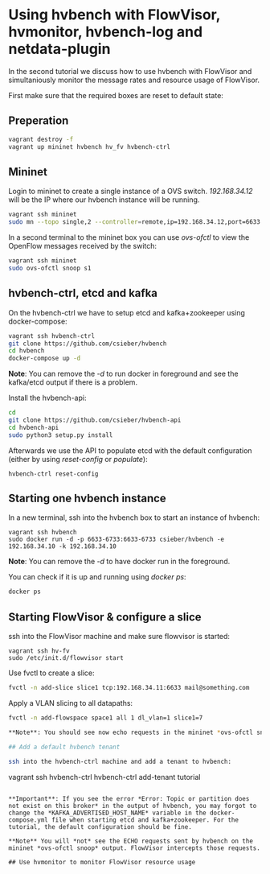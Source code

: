 # Using hvbench with FlowVisor, hvmonitor, hvbench-log and netdata-plugin

In the second tutorial we discuss how to use hvbench with FlowVisor and simultaniously monitor the message rates and resource usage of FlowVisor.

First make sure that the required boxes are reset to default state:

## Preperation

```bash
vagrant destroy -f
vagrant up mininet hvbench hv_fv hvbench-ctrl
```

## Mininet

Login to mininet to create a single instance of a OVS switch. *192.168.34.12* will be the IP where our hvbench instance will be running.

```bash
vagrant ssh mininet
sudo mn --topo single,2 --controller=remote,ip=192.168.34.12,port=6633 --mac
```

In a second terminal to the mininet box you can use *ovs-ofctl* to view the OpenFlow messages received by the switch:

```bash
vagrant ssh mininet
sudo ovs-ofctl snoop s1
```

## hvbench-ctrl, etcd and kafka

On the hvbench-ctrl we have to setup etcd and kafka+zookeeper using docker-compose:

```bash
vagrant ssh hvbench-ctrl
git clone https://github.com/csieber/hvbench
cd hvbench
docker-compose up -d
```

**Note**: You can remove the *-d* to run docker in foreground and see the kafka/etcd output if there is a problem. 

Install the hvbench-api:

```bash
cd
git clone https://github.com/csieber/hvbench-api
cd hvbench-api
sudo python3 setup.py install
```

Afterwards we use the API to populate etcd with the default configuration (either by using *reset-config* or *populate*):

```
hvbench-ctrl reset-config
```

## Starting one hvbench instance

In a new terminal, ssh into the hvbench box to start an instance of hvbench:

```
vagrant ssh hvbench
sudo docker run -d -p 6633-6733:6633-6733 csieber/hvbench -e 192.168.34.10 -k 192.168.34.10
```

**Note**: You can remove the *-d* to have docker run in the foreground.

You can check if it is up and running using *docker ps*:

```bash
docker ps
```

## Starting FlowVisor & configure a slice

ssh into the FlowVisor machine and make sure flowvisor is started:

```
vagrant ssh hv-fv
sudo /etc/init.d/flowvisor start
```

Use fvctl to create a slice:

```bash
fvctl -n add-slice slice1 tcp:192.168.34.11:6633 mail@something.com
```

Apply a VLAN slicing to all datapaths:

```bash
fvctl -n add-flowspace space1 all 1 dl_vlan=1 slice1=7

**Note**: You should see now echo requests in the mininet *ovs-ofctl snoop* output

## Add a default hvbench tenant

ssh into the hvbench-ctrl machine and add a tenant to hvbench:

```
vagrant ssh hvbench-ctrl
hvbench-ctrl add-tenant tutorial
```

**Important**: If you see the error *Error: Topic or partition does not exist on this broker* in the output of hvbench, you may forgot to change the *KAFKA_ADVERTISED_HOST_NAME* variable in the docker-compose.yml file when starting etcd and kafka+zookeeper. For the tutorial, the default configuration should be fine.

**Note** You will *not* see the ECHO requests sent by hvbench on the mininet *ovs-ofctl snoop* output. FlowVisor intercepts those requests.

## Use hvmonitor to monitor FlowVisor resource usage


